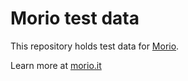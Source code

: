 # Morio test data

This repository holds test data for [Morio](https://github.com/certeu/morio).

Learn more at [morio.it](https://morio.it/)
